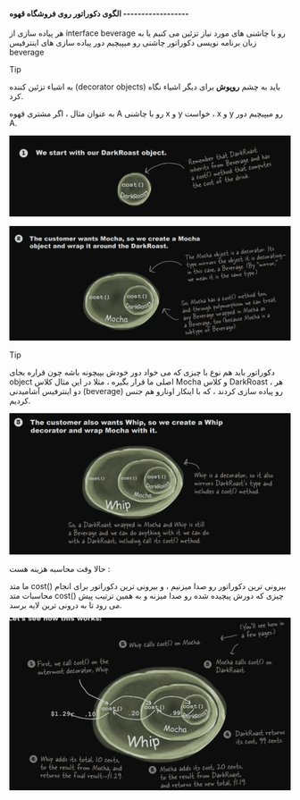 #### الگوی دکوراتور روی فروشگاه قهوه ------------------

هر پیاده سازی از interface beverage  رو با چاشنی های مورد نیاز تزئین می کنیم یا به زبان برنامه نویسی دکوراتور چاشنی رو میپیچیم دور پیاده سازی های اینترفیس beverage

>[!tip]
>به اشیاء تزئین کننده (decorator objects) باید به چشم **روپوش** برای دیگر اشیاء نگاه کرد.

به عنوان مثال ، اگر مشتری قهوه A رو با چاشنی x و y خواست ، x و y رو میپیچیم دور A.


![](./Images/Pasted%20image%2020240620094719.png)

![](./Images/Pasted%20image%2020240620094758.png)

>[!tip]
>دکوراتور باید هم نوع با چیزی که می خواد دور خودش بپیچونه باشه چون قراره بجای object اصلی ما قرار بگیره ، مثلا در این مثال کلاس Mocha و کلاس DarkRoast ، هر دو اینترفیس آشامیدنی (beverage) رو پیاده سازی کردند ، که با اینکار اونارو هم جنس کردیم.

![](./Images/Pasted%20image%2020240620095106.png)

حالا وقت محاسبه هزینه هست :

ما متد cost() بیرونی ترین دکوراتور رو صدا میزنیم ، و بیرونی ترین دکوراتور برای انجام محاسبات متد cost() چیزی که دورش پیچیده شده رو صدا میزنه و به همین ترتیب پیش می رود تا به درونی ترین لایه برسد.

![](./Images/Pasted%20image%2020240620095628.png)

